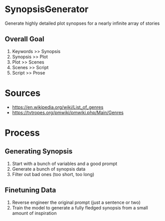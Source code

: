 # SynopsisGenerator

Generate highly detailed plot synopses for a nearly infinite array of stories

## Overall Goal

1. Keywords >> Synopsis
2. Synopsis >> Plot
3. Plot >> Scenes
4. Scenes >> Script
5. Script >> Prose

# Sources

- https://en.wikipedia.org/wiki/List_of_genres
- https://tvtropes.org/pmwiki/pmwiki.php/Main/Genres

# Process

## Generating Synopsis

1. Start with a bunch of variables and a good prompt
2. Generate a bunch of synopsis data
3. Filter out bad ones (too short, too long)

## Finetuning Data

1. Reverse engineer the original prompt (just a sentence or two)
2. Train the model to generate a fully fledged synopsis from a small amount of inspiration